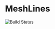 # MeshLines

[![Build Status](https://github.com/J-C-Q/MeshLines.jl/actions/workflows/CI.yml/badge.svg?branch=main)](https://github.com/J-C-Q/MeshLines.jl/actions/workflows/CI.yml?query=branch%3Amain)
